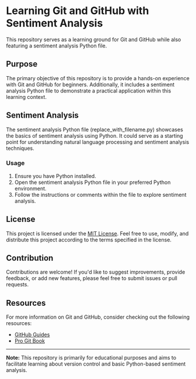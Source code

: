 # Learning Git and GitHub with Sentiment Analysis

This repository serves as a learning ground for Git and GitHub while also featuring a sentiment analysis Python file.

## Purpose
The primary objective of this repository is to provide a hands-on experience with Git and GitHub for beginners. Additionally, it includes a sentiment analysis Python file to demonstrate a practical application within this learning context.

## Sentiment Analysis
The sentiment analysis Python file (replace_with_filename.py) showcases the basics of sentiment analysis using Python. It could serve as a starting point for understanding natural language processing and sentiment analysis techniques.

### Usage
1. Ensure you have Python installed.
2. Open the sentiment analysis Python file in your preferred Python environment.
3. Follow the instructions or comments within the file to explore sentiment analysis.

## License
This project is licensed under the [MIT License](LICENSE). Feel free to use, modify, and distribute this project according to the terms specified in the license.

## Contribution
Contributions are welcome! If you'd like to suggest improvements, provide feedback, or add new features, please feel free to submit issues or pull requests.

## Resources
For more information on Git and GitHub, consider checking out the following resources:
- [GitHub Guides](https://guides.github.com/)
- [Pro Git Book](https://git-scm.com/book/en/v2)

---

**Note:** This repository is primarily for educational purposes and aims to facilitate learning about version control and basic Python-based sentiment analysis.

